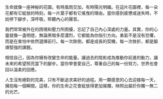 生命就像一座神秘的花園，有時風雨交加，有時陽光明媚。在這片花園裡，每一朵花都有它綻放的時刻，每一片葉子都有它搖曳的理由。當你感到疲憊或迷失時，不妨停下腳步，深呼吸，聆聽內心的聲音。

我們常常被外在的困境和壓力所困擾，忘記了自己內心深處的力量。其實，你的心靈就像一盞明燈，無論黑暗多麼濃烈，它都能為你指引方向。勇氣不是沒有恐懼，而是在害怕中依然選擇前行。每一次跌倒，都是成長的契機，每一次挫折，都是鍛煉堅強的課題。

相信自己，因為你擁有改變生命的能量。讓過去的陰影成為推動你前進的動力，讓未來的希望照亮當下的腳步。當你學會愛自己，尊重自己的每一份努力，世界也會回以溫柔的回應。

人生沒有絕對的完美，只有不斷追求美好的過程。用一顆感恩的心去迎接每一天，擁抱每一個瞬間。這樣，你的生命之花會綻放得更加燦爛，映照出屬於你獨一無二的光芒。